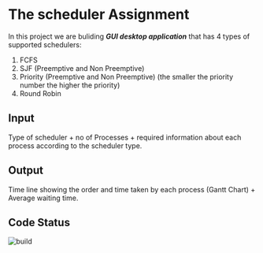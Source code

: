 # The scheduler Assignment
In this project we are buliding **_GUI desktop application_** that has 4 types of supported schedulers:
1. FCFS
2. SJF (Preemptive and Non Preemptive)
3. Priority (Preemptive and Non Preemptive) (the smaller the priority number the
higher the priority)
4. Round Robin
## Input 
Type of scheduler + no of Processes + required information about each process
according to the scheduler type.
## Output
Time line showing the order and time taken by each process (Gantt Chart) +
Average waiting time.
## Code Status
![build](https://img.shields.io/badge/Build-Finished-green)
